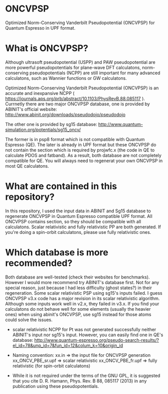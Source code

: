 # ONCVPSP
Optimized Norm-Conserving Vanderbilt Pseudopotential (ONCVPSP) for Quantum Espresso in UPF 
format. 

# What is ONCVPSP?
Although ultrasoft pseudopotential (USPP) and PAW pseudopotential are more powerful
pseudopotentials for plane-wave DFT calculatons, norm-conserving pseudopotentials (NCPP)
are still important for many advanced calculatons, such as Wannier functions or GW
calculatons. 

Optimized Norm-Conserving Vanderbilt Pseudopotential (ONCVPSP) is an accurate and 
inexpansive NCPP ( https://journals.aps.org/prb/abstract/10.1103/PhysRevB.88.085117 ). 
Currnetly there are two major ONCVPSP database, one is provided by ABINIT's official 
website:
http://www.abinit.org/downloads/pseudodojo/pseudodojo

The other one is provided by sg15 database:
http://www.quantum-simulation.org/potentials/sg15_oncv/

The former is in psp8 format which is not compatible with Quantum Espresso (QE). The later
is already in UPF format but these ONCVPSP do not contain the <PSWFC> section which 
is required by projwfc.x (the code in QE to calculate PDOS and fatband). As a result, 
both database are not completely compatible for QE. You will always need to regenerat
your own ONCVPSP in most QE calculatons. 

# What are contained in this repository?
In this repository, I used the input data in ABINIT and Sg15 database to regenerate
ONCVPSP in Quantum Espresso compatible UPF format. All ONCVPSP contains <PSWFC> section, 
so they should be compatible with all calculatons. Scalar relativistic and fully 
relativistic PP are both generated. If you're doing a spin-orbit calculatons, please 
use fully relativistic ones. 

# Which database is more recommended?
Both database are well-tested (check their websites for benchmarks). However I would 
more recommend try ABINIT's database first. Not for any special reason, just because 
I had less difficulty (ghost states?) in their regeneration. Some scalar relativistic 
PSP using sg15's inputs failed. I guess ONCVPSP v3.x code has a major revision in its 
scalar relativistic algorithm. Although some inputs work well in v2.x, they failed in 
v3.x. If you find your calculatons do not behave well for some elements (usually the 
heavier ones) when using abinit's ONCVPSP, use sg15 instead for those atoms could solve 
the issues. 

* scalar relativistic NCPP for Pt was not generated successfully neither ABINIT's input 
nor sg15's input. However, you can easily find one in QE's database:
http://www.quantum-espresso.org/pseudo-search-results/?el_id=78&unp_id=7&fun_id=12&colum_k=10&origin_id

* Naming convention:
xx.in => the input file for ONCVPSP generation
xx_ONCV_PBE_sr.upf => scalar relativistic
xx_ONCV_PBE_fr.upf => fully relativistic (for spin-orbit calculatons)

*  While it is not required under the terms of the GNU GPL, it is
 suggested that you cite D. R. Hamann, Phys. Rev. B 88, 085117 (2013)
 in any publication using these pseudopotentials.